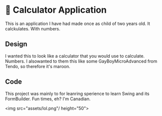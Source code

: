 # 🧮 Calculator Application

This is an application I have had made once as child of two years old. It calckulates. With numbers.

## Design

I wanted this to look like a calculator that you would use to calculate. Numbers.
I alsowanted to them this like some GayBoyMicroAdvanced from Tendo, so therefore it's maroon.

## Code
This project was mainly to for leanring sperience to learn Swing and its FormBuilder. Fun times, eh? I'm Canadian. 

<img src="assets/lol.png"/ height="50">